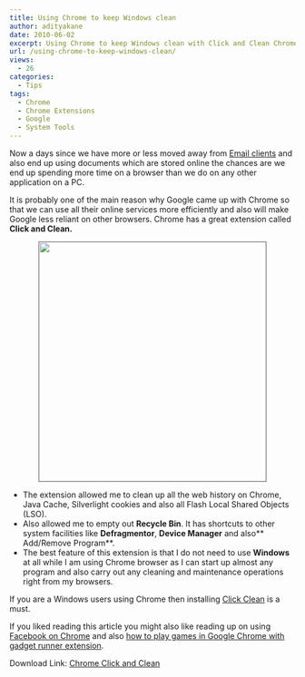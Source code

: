 ```yaml
---
title: Using Chrome to keep Windows clean
author: adityakane
date: 2010-06-02
excerpt: Using Chrome to keep Windows clean with Click and Clean Chrome extension which can clear up all browsing data along with also use other Windows features like add/remove software and Defragmentor
url: /using-chrome-to-keep-windows-clean/
views:
  - 26
categories:
  - Tips
tags:
  - Chrome
  - Chrome Extensions
  - Google
  - System Tools
---
```

Now a days since we have more or less moved away from [Email clients][1] and also end up using documents which are stored online the chances are we end up spending more time on a browser than we do on any other application on a PC.

It is probably one of the main reason why Google came up with Chrome so that we can use all their online services more efficiently and also will make Google less reliant on other browsers. Chrome has a great extension called **Click and Clean.**

<p style="text-align: center;">
  <a rel="attachment wp-att-25987" href="http://devilsworkshop.org/using-chrome-to-keep-windows-clean/chrome_click_clean/"><img class="aligncenter size-full wp-image-25987" style="border: 1px solid grey;" title="chrome_click_clean" src="http://cdn.devilsworkshop.org/files/2010/06/chrome_click_clean.png" alt="" width="400" height="422" /></a>
</p>

  * The extension allowed me to clean up all the web history on Chrome, Java Cache, Silverlight cookies and also all Flash Local Shared Objects (LSO).
  * Also allowed me to empty out **Recycle Bin**. It has shortcuts to other system facilities like **Defragmentor**, **Device Manager** and also** Add/Remove Program**.
  * The best feature of this extension is that I do not need to use **Windows** at all while I am using Chrome browser as I can start up almost any program and also carry out any cleaning and maintenance operations right from my browsers.

If you are a Windows users using Chrome then installing <a href="https://chrome.google.com/extensions/detail/ghgabhipcejejjmhhchfonmamedcbeod?hl=en-US" onclick="_gaq.push(['_trackEvent', 'outbound-article', 'https://chrome.google.com/extensions/detail/ghgabhipcejejjmhhchfonmamedcbeod?hl=en-US', 'Click Clean']);" >Click Clean</a> is a must.

If you liked reading this article you might also like reading up on using [Facebook on Chrome][2] and also [how to play games in Google Chrome with gadget runner extension][3].

Download Link: <a href="https://chrome.google.com/extensions/detail/ghgabhipcejejjmhhchfonmamedcbeod?hl=en-US" onclick="_gaq.push(['_trackEvent', 'outbound-article', 'https://chrome.google.com/extensions/detail/ghgabhipcejejjmhhchfonmamedcbeod?hl=en-US', 'Chrome Click and Clean']);" >Chrome Click and Clean</a>

 [1]: http://devilsworkshop.org/how-to-configure-windows-live-mail-with-hotmail-and-gmail-accounts/ "Email clients"
 [2]: http://devilsworkshop.org/facebook-extension-for-google-chrome-in-gmail/
 [3]: http://devilsworkshop.org/play-games-in-google-chrome-with-gadget-runner-extension/
